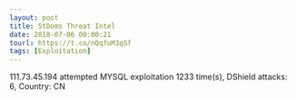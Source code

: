 ```yaml
---
layout: post
title: StDoms Threat Intel
date: 2018-07-06 00:00:21
tourl: https://t.co/nQqfuM3qSf
tags: [Exploitation]
---
```

111.73.45.194 attempted MYSQL exploitation 1233 time(s), DShield attacks: 6, Country: CN